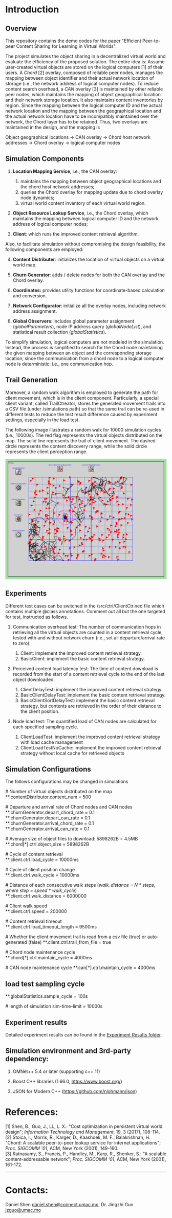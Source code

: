 # Introduction

## Overview
This repository contains the demo codes for the paper "Efficient Peer-to-peer Content Sharing for Learning in Virtual Worlds".

The project simulates the object sharing in a decentralized virtual world and evaluate the efficiency of the proposed solution. The entire idea is: Assume user-created virtual objects are stored on the logical computers [1] of their users. A *Chord* [2] overlay, composed of reliable peer nodes, manages the mapping between object identifier and their actual network location of storage (i.e., the network address of logical computer nodes). To reduce content search overhead, a *CAN* overlay [3] is maintained by other reliable peer nodes, which maintains the mapping of object geographical location and their network storage location. It also maintains content inventories by region. Since the mapping between the logical computer ID and the actual network location and the mapping between the geographical location and the actual network location have to be incompatibly maintained over the network, the Chord layer has to be retained. Thus, two overlays are maintained in the design, and the mapping is

Object geographical locations -> CAN overlay -> Chord host network addresses -> Chord overlay -> logical computer nodes

## Simulation Components

1. **Location Mapping Service**, i.e., the CAN overlay:
	1. maintains the mapping between object geographical locations and the chord host network addresses;
	2. queries the Chord overlay for mapping update due to chord overlay node dynamics;
	3. virtual world content inventory of each virtual world region.
	
2. **Object Resource Lookup Service**, i.e., the Chord overlay, which maintains the mapping between logical computer ID and the network address of logical computer nodes;

3. **Client**: which runs the improved content retrieval algorithm.

Also, to facilitate simulation without compromising the design feasibility, the following components are employed:

4. **Content Distributer**: initializes the location of virtual objects on a virtual world map.

5. **Churn Generator**: adds / delete nodes for both the CAN overlay and the Chord overlay.

6. **Coordinates:** provides utility functions for coordinate-based calculation and conversion.

7. **Network Configurator**: initialize all the overlay nodes, including network address assignment.

8. **Global Observers**: includes global parameter assignment (*globalParameters*), node IP address query (*globalNodeList*), and statistical result collection (*globalStatistics*).

To simplify simulation, logical computers are not modeled in the simulation. Instead, the process is simplified to search for the Chord node maintaining the given mapping between an object and the corresponding storage location, since the communication from a chord node to a logical computer node is deterministic: i.e., one communication hop.

## Trail Generation

Moreover, a random walk algorithm is employed to generate the path for client movement, which is in the client component. Particularly, a special client variant, called TrailCtreator, stores the generated movement trails into a CSV file (under /simulations path) so that the same trail can be re-used in different tests to reduce the test result difference caused by experiment settings, especially in the load test. 

The following image illustrates a random walk for 10000 simulation cycles (i.e., 10000s). The red flag represents the virtual objects distributed on the map. The solid line represents the trail of client movement. The dashed circle represents the content discovery range, while the solid circle represents the client perception range.

![Simulation Overiew!](https://github.com/sunniel/VirtualNetContentSharing/blob/master/Overlay.png)

## Experiments

Different test cases can be switched in the /src/ctrl/ClientCtr.ned file which contains multiple @class annotations. Comment out all but the one targeted for test, instructed as follows.

1. Communication overhead test: The number of communication hops in retrieving all the virtual objects are counted in a content retrieval cycle, tested with and without network churn (i.e., set all departure/arrival rate to zero).  

	1. Client: implement the improved content retrieval strategy.
	2. BasicClient: implement the basic content retrieval strategy.
	
2. Perceived content load latency test: The time of content download is recorded from the start of a content retrieval cycle to the end of the last object downloaded:

	1. ClientDelayTest: implement the improved content retrieval strategy.
	2. BasicClientDelayTest: implement the basic content retrieval strategy.
	3. BasicClientSortDelayTest: implement the basic content retrieval strategy, but contents are retrieved in the order of their distance to the client position.
	
3. Node load test: The quantified load of CAN nodes are calculated for each specified sampling cycle.

	1. ClientLoadTest: implement the improved content retrieval strategy with load cache management
	2. ClientLoadTestNoCache: implement the improved content retrieval strategy without local cache for retrieved objects

## Simulation Configurations
The follows configurations may be changed in simulations

\# Number of virtual objects distributed on the map  
**.contentDistributor.content_num = 500  

\# Departure and arrival rate of Chord nodes and CAN nodes  
**.churnGenerator.depart_chord_rate = 0.1  
**.churnGenerator.depart_can_rate = 0.1  
**.churnGenerator.arrival_chord_rate = 0.1  
**.churnGenerator.arrival_can_rate = 0.1  

\# Average size of object files to download: 5898262B = 4.5MB  
**.chord[*].ctrl.object_size = 5898262B  

\# Cycle of content retrieval  
**.client.ctrl.load_cycle = 10000ms  

\#  Cycle of client position change  
**.client.ctrl.walk_cycle = 10000ms  

\# Distance of each consecutive walk steps (*walk_distance = N \* steps, where step = speed \* walk_cycle*)  
**.client.ctrl.walk_distance = 6000000  

\# Client walk speed  
**.client.ctrl.speed = 200000  

\# Content retrieval timeout  
**.client.ctrl.load_timeout_length = 9500ms  

\# Whether the client movement trail is read from a csv file (true) or auto-generated (false)
**.client.ctrl.trail_from_file = true  

\# Chord node maintenance cycle  
**.chord[*].ctrl.maintain_cycle = 4000ms  

\# CAN node maintenance cycle
**.can[*].ctrl.maintain_cycle = 4000ms  

## load test sampling cycle  
**.globalStatistics.sample_cycle = 100s  

\# length of simulation
sim-time-limit = 10000s

## Experiment results

Detailed experiment results can be found in the [Experiment Results folder](https://github.com/sunniel/VirtualNetContentSharing/tree/master/Experiment%20Results).

## Simulation environment and 3rd-party dependency: 

1. OMNet++ 5.4 or later (supporting c++ 11)

2. Boost C++ libraries (1.66.0, https://www.boost.org/)

3. JSON for Modern C++ (https://github.com/nlohmann/json)

# References:
[1] Shen, B., Guo, J., Li., L. X.: "Cost optimization in persistent virtual world design"; *Information Technology and Management*, 19, 3 (2017), 108-114.  
[2] Stoica, I., Morris, R., Karger, D., Kaashoek, M. F., Balakrishnan, H. "Chord: A scalable peer-to-peer lookup service for internet applications"; *Proc. SIGCOMM '01*, ACM, New York (2001), 149-160.  
[3] Ratnasamy, S., Francis, P., Handley, M., Karp, R., Shenker, S.: "A scalable content-addressable network"; *Proc. SIGCOMM '01*, ACM, New York (2001), 161-172.  

---

# Contacts: 
Daniel Shen [daniel.shen@connect.umac.mo](daniel.shen@connect.umac.mo), Dr. Jingzhi Guo [jzguo@umac.mo](jzguo@umac.mo)